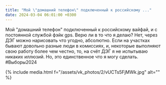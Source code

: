 ```yaml
---
title: "Мой \"домашний телефон\" подключенный к российскому ..."
date: 2024-03-04 06:01:00 +0300
---
```


Мой "домашний телефон" подключенный к российскому вайфай, и с постоянной службой фэйк gps.
Верю ли в то что я делаю? Нет, через ДЭГ можно нарисовать что угодно, абсолютно. Если на участках бывают довольно разные люди в комиссиях, и, некоторые выполняют свою работу более чем честно, то, на счёт ДЭГ я не испытываю никаких иллюзий.
Но, это единственное что я могу сделать.
#Выборы2024

{% include media.html f="/assets/vk_photos/2/vUCTs5FjMWk.jpg" alt="" %}
